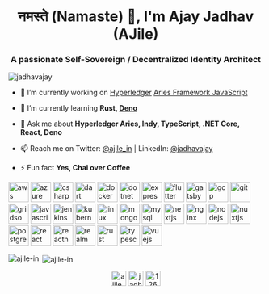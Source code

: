 <h1 align="center">नमस्ते (Namaste) 👋, I'm Ajay Jadhav (AJile)</h1>
<h3 align="center">A passionate Self-Sovereign / Decentralized Identity Architect</h3>

<p align="left"> <img src="https://komarev.com/ghpvc/?username=jadhavajay" alt="jadhavajay" /> </p>

- 🔭 I’m currently working on [Hyperledger](https://www.hyperledger.org) [Aries Framework JavaScript](https://github.com/hyperledger/aries-framework-javascript)

- 🌱 I’m currently learning **Rust, [Deno](https://deno.land)**

- 💬 Ask me about **Hyperledger Aries, Indy, TypeScript, .NET Core, React, Deno**

- 📫 Reach me on Twitter: [@ajile_in](https://twitter.com/ajile_in) | LinkedIn: [@jadhavajay](https://linkedin.com/in/jadhavajay)

- ⚡ Fun fact **Yes, Chai over Coffee**

<p align="left"><img src="https://devicons.github.io/devicon/devicon.git/icons/amazonwebservices/amazonwebservices-original-wordmark.svg" alt="aws" width="40" height="40"/> <img src="https://www.vectorlogo.zone/logos/microsoft_azure/microsoft_azure-icon.svg" alt="azure" width="40" height="40"/> <img src="https://devicons.github.io/devicon/devicon.git/icons/csharp/csharp-original.svg" alt="csharp" width="40" height="40"/> <img src="https://www.vectorlogo.zone/logos/dartlang/dartlang-icon.svg" alt="dart" width="40" height="40"/> <img src="https://devicons.github.io/devicon/devicon.git/icons/docker/docker-original-wordmark.svg" alt="docker" width="40" height="40"/> <img src="https://devicons.github.io/devicon/devicon.git/icons/dot-net/dot-net-original-wordmark.svg" alt="dotnet" width="40" height="40"/> <img src="https://devicons.github.io/devicon/devicon.git/icons/express/express-original-wordmark.svg" alt="express" width="40" height="40"/> <img src="https://www.vectorlogo.zone/logos/flutterio/flutterio-icon.svg" alt="flutter" width="40" height="40"/> <img src="https://www.vectorlogo.zone/logos/gatsbyjs/gatsbyjs-icon.svg" alt="gatsby" width="40" height="40"/> <img src="https://www.vectorlogo.zone/logos/google_cloud/google_cloud-icon.svg" alt="gcp" width="40" height="40"/> <img src="https://www.vectorlogo.zone/logos/git-scm/git-scm-icon.svg" alt="git" width="40" height="40"/> <img src="https://www.vectorlogo.zone/logos/gridsome/gridsome-icon.svg" alt="gridsome" width="40" height="40"/> <img src="https://devicons.github.io/devicon/devicon.git/icons/javascript/javascript-original.svg" alt="javascript" width="40" height="40"/> <img src="https://www.vectorlogo.zone/logos/jenkins/jenkins-icon.svg" alt="jenkins" width="40" height="40"/> <img src="https://www.vectorlogo.zone/logos/kubernetes/kubernetes-icon.svg" alt="kubernetes" width="40" height="40"/> <img src="https://devicons.github.io/devicon/devicon.git/icons/linux/linux-original.svg" alt="linux" width="40" height="40"/> <img src="https://devicons.github.io/devicon/devicon.git/icons/mongodb/mongodb-original-wordmark.svg" alt="mongodb" width="40" height="40"/> <img src="https://devicons.github.io/devicon/devicon.git/icons/mysql/mysql-original-wordmark.svg" alt="mysql" width="40" height="40"/> <img src="https://cdn.worldvectorlogo.com/logos/nextjs-3.svg" alt="nextjs" width="40" height="40"/> <img src="https://devicons.github.io/devicon/devicon.git/icons/nginx/nginx-original.svg" alt="nginx" width="40" height="40"/> <img src="https://devicons.github.io/devicon/devicon.git/icons/nodejs/nodejs-original-wordmark.svg" alt="nodejs" width="40" height="40"/> <img src="https://www.vectorlogo.zone/logos/nuxtjs/nuxtjs-icon.svg" alt="nuxtjs" width="40" height="40"/> <img src="https://devicons.github.io/devicon/devicon.git/icons/postgresql/postgresql-original-wordmark.svg" alt="postgresql" width="40" height="40"/> <img src="https://devicons.github.io/devicon/devicon.git/icons/react/react-original-wordmark.svg" alt="react" width="40" height="40"/> <img src="https://reactnative.dev/img/header_logo.svg" alt="reactnative" width="40" height="40"/> <img src="https://raw.githubusercontent.com/bestofjs/bestofjs-webui/8665e8c267a0215f3159df28b33c365198101df5/public/logos/realm.svg" alt="realm" width="40" height="40"/> <img src="https://devicons.github.io/devicon/devicon.git/icons/rust/rust-plain.svg" alt="rust" width="40" height="40"/> <img src="https://devicons.github.io/devicon/devicon.git/icons/typescript/typescript-original.svg" alt="typescript" width="40" height="40"/> <img src="https://devicons.github.io/devicon/devicon.git/icons/vuejs/vuejs-original-wordmark.svg" alt="vuejs" width="40" height="40"/></p><p><img align="left" src="https://github-readme-stats.vercel.app/api/top-langs/?username=ajile-in&layout=compact&hide=html" alt="ajile-in" /></p>

<p>&nbsp;<img align="center" src="https://github-readme-stats.vercel.app/api?username=ajile-in&show_icons=true" alt="ajile-in" /></p>

<p align="center">
<a href="https://twitter.com/ajile_in" target="blank"><img align="center" src="https://cdn.jsdelivr.net/npm/simple-icons@3.0.1/icons/twitter.svg" alt="ajile_in" height="30" width="30" /></a>
<a href="https://linkedin.com/in/jadhavajay" target="blank"><img align="center" src="https://cdn.jsdelivr.net/npm/simple-icons@3.0.1/icons/linkedin.svg" alt="jadhavajay" height="30" width="30" /></a>
<a href="https://stackoverflow.com/users/1264361/ajay-jadhav" target="blank"><img align="center" src="https://cdn.jsdelivr.net/npm/simple-icons@3.0.1/icons/stackoverflow.svg" alt="1264361/ajay-jadhav" height="30" width="30" /></a>
</p>
